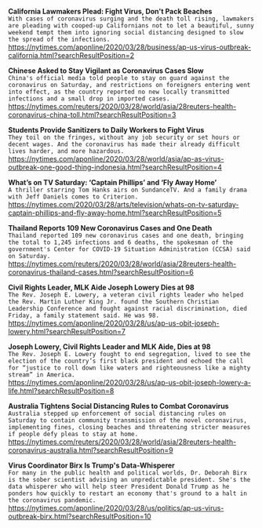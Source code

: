 **California Lawmakers Plead: Fight Virus, Don't Pack Beaches**\
`With cases of coronavirus surging and the death toll rising, lawmakers are pleading with cooped-up Californians not to let a beautiful, sunny weekend tempt them into ignoring social distancing designed to slow the spread of the infections.`\
https://nytimes.com/aponline/2020/03/28/business/ap-us-virus-outbreak-california.html?searchResultPosition=2

**Chinese Asked to Stay Vigilant as Coronavirus Cases Slow**\
`China's official media told people to stay on guard against the coronavirus on Saturday, and restrictions on foreigners entering went into effect, as the country reported no new locally transmitted infections and a small drop in imported cases.`\
https://nytimes.com/reuters/2020/03/28/world/asia/28reuters-health-coronavirus-china-toll.html?searchResultPosition=3

**Students Provide Sanitizers to Daily Workers to Fight Virus**\
`They toil on the fringes, without any job security or set hours or decent wages. And the coronavirus has made their already difficult lives harder, and more hazardous.`\
https://nytimes.com/aponline/2020/03/28/world/asia/ap-as-virus-outbreak-one-good-thing-indonesia.html?searchResultPosition=4

**What’s on TV Saturday: ‘Captain Phillips’ and ‘Fly Away Home’**\
`A thriller starring Tom Hanks airs on SundanceTV. And a family drama with Jeff Daniels comes to Criterion.`\
https://nytimes.com/2020/03/28/arts/television/whats-on-tv-saturday-captain-phillips-and-fly-away-home.html?searchResultPosition=5

**Thailand Reports 109 New Coronavirus Cases and One Death**\
`Thailand reported 109 new coronavirus cases and one death, bringing the total to 1,245 infections and 6 deaths, the spokesman of the government's Center for COVID-19 Situation Administration (CCSA) said on Saturday.`\
https://nytimes.com/reuters/2020/03/28/world/asia/28reuters-health-coronavirus-thailand-cases.html?searchResultPosition=6

**Civil Rights Leader, MLK Aide Joseph Lowery Dies at 98**\
`The Rev. Joseph E. Lowery, a veteran civil rights leader who helped the Rev. Martin Luther King Jr. found the Southern Christian Leadership Conference and fought against racial discrimination, died Friday, a family statement said. He was 98.`\
https://nytimes.com/aponline/2020/03/28/us/ap-us-obit-joseph-lowery.html?searchResultPosition=7

**Joseph Lowery, Civil Rights Leader and MLK Aide, Dies at 98**\
`The Rev. Joseph E. Lowery fought to end segregation, lived to see the election of the country’s first black president and echoed the call for “justice to roll down like waters and righteousness like a mighty stream” in America.`\
https://nytimes.com/aponline/2020/03/28/us/ap-us-obit-joseph-lowery-a-life.html?searchResultPosition=8

**Australia Tightens Social Distancing Rules to Combat Coronavirus**\
`Australia stepped up enforcement of social distancing rules on Saturday to contain community transmission of the novel coronavirus, implementing fines, closing beaches and threatening stricter measures if people defy pleas to stay at home.`\
https://nytimes.com/reuters/2020/03/28/world/asia/28reuters-health-coronavirus-australia.html?searchResultPosition=9

**Virus Coordinator Birx Is Trump's Data-Whisperer**\
`For many in the public health and political worlds, Dr. Deborah Birx is the sober scientist advising an unpredictable president. She's the data whisperer who will help steer President Donald Trump as he ponders how quickly to restart an economy that's ground to a halt in the coronavirus pandemic.`\
https://nytimes.com/aponline/2020/03/28/us/politics/ap-us-virus-outbreak-birx.html?searchResultPosition=10

